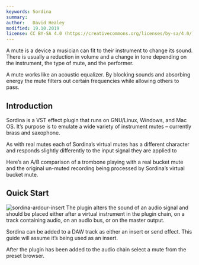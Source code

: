 ```yaml
---
keywords: Sordina
summary:  
author:   David Healey
modified: 19.10.2019
license: CC BY-SA 4.0 (https://creativecommons.org/licenses/by-sa/4.0/)
---
```

  
A mute is a device a musician can fit to their instrument to change its sound. There is usually a reduction in volume and a change in tone depending on the instrument, the type of mute, and the performer.

A mute works like an acoustic equalizer. By blocking sounds and absorbing energy the mute filters out certain frequencies while allowing others to pass.

## Introduction
Sordina is a VST effect plugin that runs on GNU/Linux, Windows, and Mac OS. It’s purpose is to emulate a wide variety of instrument mutes – currently brass and saxophone.

As with real mutes each of Sordina’s virtual mutes has a different character and responds slightly differently to the input signal they are applied to

Here’s an A/B comparison of a trombone playing with a real bucket mute and the original un-muted recording being processed by Sordina’s virtual bucket mute.

## Quick Start
![sordina-ardour-insert](/images/custom/sordina-ardour-insert.png)
The plugin alters the sound of an audio signal and should be placed either after a virtual instrument in the plugin chain, on a track containing audio, on an audio bus, or on the master output.

Sordina can be added to a DAW track as either an insert or send effect. This guide will assume it’s being used as an insert.

After the plugin has been added to the audio chain select a mute from the preset browser.